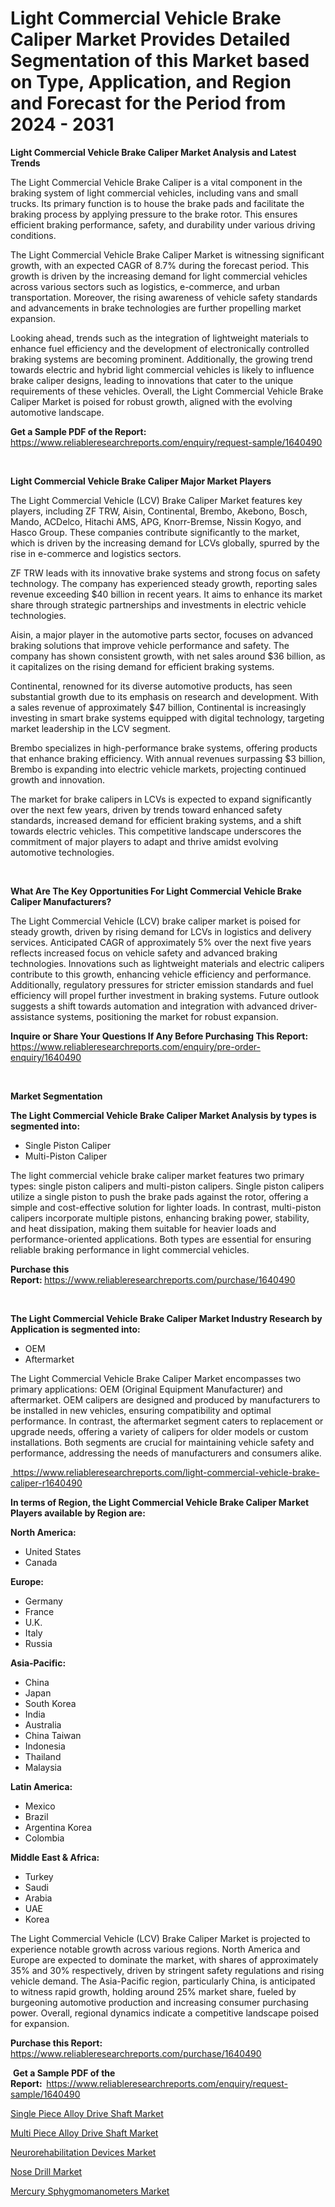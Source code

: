 <p><h1>Light Commercial Vehicle Brake Caliper Market Provides Detailed Segmentation of this Market based on Type, Application, and Region and Forecast for the Period from 2024 - 2031</h1></p><p><strong>Light Commercial Vehicle Brake Caliper Market Analysis and Latest Trends</strong></p>
<p><p>The Light Commercial Vehicle Brake Caliper is a vital component in the braking system of light commercial vehicles, including vans and small trucks. Its primary function is to house the brake pads and facilitate the braking process by applying pressure to the brake rotor. This ensures efficient braking performance, safety, and durability under various driving conditions.</p><p>The Light Commercial Vehicle Brake Caliper Market is witnessing significant growth, with an expected CAGR of 8.7% during the forecast period. This growth is driven by the increasing demand for light commercial vehicles across various sectors such as logistics, e-commerce, and urban transportation. Moreover, the rising awareness of vehicle safety standards and advancements in brake technologies are further propelling market expansion.</p><p>Looking ahead, trends such as the integration of lightweight materials to enhance fuel efficiency and the development of electronically controlled braking systems are becoming prominent. Additionally, the growing trend towards electric and hybrid light commercial vehicles is likely to influence brake caliper designs, leading to innovations that cater to the unique requirements of these vehicles. Overall, the Light Commercial Vehicle Brake Caliper Market is poised for robust growth, aligned with the evolving automotive landscape.</p></p>
<p><strong>Get a Sample PDF of the Report:&nbsp;</strong> <a href="https://www.reliableresearchreports.com/enquiry/request-sample/1640490?utm_campaign=32&utm_medium=2&utm_source=Github&utm_content=ia&utm_term=03112024&utm_id=light-commercial-vehicle-brake-caliper">https://www.reliableresearchreports.com/enquiry/request-sample/1640490</a></p>
<p>&nbsp;</p>
<p><strong>Light Commercial Vehicle Brake Caliper Major Market Players</strong></p>
<p><p>The Light Commercial Vehicle (LCV) Brake Caliper Market features key players, including ZF TRW, Aisin, Continental, Brembo, Akebono, Bosch, Mando, ACDelco, Hitachi AMS, APG, Knorr-Bremse, Nissin Kogyo, and Hasco Group. These companies contribute significantly to the market, which is driven by the increasing demand for LCVs globally, spurred by the rise in e-commerce and logistics sectors.</p><p>ZF TRW leads with its innovative brake systems and strong focus on safety technology. The company has experienced steady growth, reporting sales revenue exceeding $40 billion in recent years. It aims to enhance its market share through strategic partnerships and investments in electric vehicle technologies.</p><p>Aisin, a major player in the automotive parts sector, focuses on advanced braking solutions that improve vehicle performance and safety. The company has shown consistent growth, with net sales around $36 billion, as it capitalizes on the rising demand for efficient braking systems.</p><p>Continental, renowned for its diverse automotive products, has seen substantial growth due to its emphasis on research and development. With a sales revenue of approximately $47 billion, Continental is increasingly investing in smart brake systems equipped with digital technology, targeting market leadership in the LCV segment.</p><p>Brembo specializes in high-performance brake systems, offering products that enhance braking efficiency. With annual revenues surpassing $3 billion, Brembo is expanding into electric vehicle markets, projecting continued growth and innovation.</p><p>The market for brake calipers in LCVs is expected to expand significantly over the next few years, driven by trends toward enhanced safety standards, increased demand for efficient braking systems, and a shift towards electric vehicles. This competitive landscape underscores the commitment of major players to adapt and thrive amidst evolving automotive technologies.</p></p>
<p>&nbsp;</p>
<p><strong>What Are The Key Opportunities For Light Commercial Vehicle Brake Caliper Manufacturers?</strong></p>
<p><p>The Light Commercial Vehicle (LCV) brake caliper market is poised for steady growth, driven by rising demand for LCVs in logistics and delivery services. Anticipated CAGR of approximately 5% over the next five years reflects increased focus on vehicle safety and advanced braking technologies. Innovations such as lightweight materials and electric calipers contribute to this growth, enhancing vehicle efficiency and performance. Additionally, regulatory pressures for stricter emission standards and fuel efficiency will propel further investment in braking systems. Future outlook suggests a shift towards automation and integration with advanced driver-assistance systems, positioning the market for robust expansion.</p></p>
<p><strong>Inquire or Share Your Questions If Any Before Purchasing This Report:</strong> <a href="https://www.reliableresearchreports.com/enquiry/pre-order-enquiry/1640490?utm_campaign=32&utm_medium=2&utm_source=Github&utm_content=ia&utm_term=03112024&utm_id=light-commercial-vehicle-brake-caliper">https://www.reliableresearchreports.com/enquiry/pre-order-enquiry/1640490</a></p>
<p>&nbsp;</p>
<p><strong>Market Segmentation</strong></p>
<p><strong>The Light Commercial Vehicle Brake Caliper Market Analysis by types is segmented into:</strong></p>
<p><ul><li>Single Piston Caliper</li><li>Multi-Piston Caliper</li></ul></p>
<p><p>The light commercial vehicle brake caliper market features two primary types: single piston calipers and multi-piston calipers. Single piston calipers utilize a single piston to push the brake pads against the rotor, offering a simple and cost-effective solution for lighter loads. In contrast, multi-piston calipers incorporate multiple pistons, enhancing braking power, stability, and heat dissipation, making them suitable for heavier loads and performance-oriented applications. Both types are essential for ensuring reliable braking performance in light commercial vehicles.</p></p>
<p><strong>Purchase this Report:&nbsp;</strong><a href="https://www.reliableresearchreports.com/purchase/1640490?utm_campaign=32&utm_medium=2&utm_source=Github&utm_content=ia&utm_term=03112024&utm_id=light-commercial-vehicle-brake-caliper">https://www.reliableresearchreports.com/purchase/1640490</a></p>
<p>&nbsp;</p>
<p><strong>The Light Commercial Vehicle Brake Caliper Market Industry Research by Application is segmented into:</strong></p>
<p><ul><li>OEM</li><li>Aftermarket</li></ul></p>
<p><p>The Light Commercial Vehicle Brake Caliper Market encompasses two primary applications: OEM (Original Equipment Manufacturer) and aftermarket. OEM calipers are designed and produced by manufacturers to be installed in new vehicles, ensuring compatibility and optimal performance. In contrast, the aftermarket segment caters to replacement or upgrade needs, offering a variety of calipers for older models or custom installations. Both segments are crucial for maintaining vehicle safety and performance, addressing the needs of manufacturers and consumers alike.</p></p>
<p><a href="https://www.reliableresearchreports.com/light-commercial-vehicle-brake-caliper-r1640490?utm_campaign=32&utm_medium=2&utm_source=Github&utm_content=ia&utm_term=03112024&utm_id=light-commercial-vehicle-brake-caliper">&nbsp;https://www.reliableresearchreports.com/light-commercial-vehicle-brake-caliper-r1640490</a></p>
<p><strong>In terms of Region, the Light Commercial Vehicle Brake Caliper Market Players available by Region are:</strong></p>
<p>
    <p> <strong> North America: </strong>
        <ul>
            <li>United States</li>
            <li>Canada</li>
        </ul>
        </p> 
    <p> <strong> Europe: </strong>
        <ul>
            <li>Germany</li>
            <li>France</li>
            <li>U.K.</li>
            <li>Italy</li>
            <li>Russia</li>
        </ul>
        </p> 
    <p> <strong> Asia-Pacific: </strong>
        <ul>
            <li>China</li>
            <li>Japan</li>
            <li>South Korea</li>
            <li>India</li>
            <li>Australia</li>
            <li>China Taiwan</li>
            <li>Indonesia</li>
            <li>Thailand</li>
            <li>Malaysia</li>
        </ul>
        </p> 
    <p> <strong> Latin America: </strong>
        <ul>
            <li>Mexico</li>
            <li>Brazil</li>
            <li>Argentina Korea</li>
            <li>Colombia</li>
        </ul>
        </p> 
    <p> <strong> Middle East & Africa: </strong>
        <ul>
            <li>Turkey</li>
            <li>Saudi</li>
            <li>Arabia</li>
            <li>UAE</li>
            <li>Korea</li>
        </ul>
    </p>
    </p>
<p><p>The Light Commercial Vehicle (LCV) Brake Caliper Market is projected to experience notable growth across various regions. North America and Europe are expected to dominate the market, with shares of approximately 35% and 30% respectively, driven by stringent safety regulations and rising vehicle demand. The Asia-Pacific region, particularly China, is anticipated to witness rapid growth, holding around 25% market share, fueled by burgeoning automotive production and increasing consumer purchasing power. Overall, regional dynamics indicate a competitive landscape poised for expansion.</p></p>
<p><strong>Purchase this Report: </strong><a href="https://www.reliableresearchreports.com/purchase/1640490?utm_campaign=32&utm_medium=2&utm_source=Github&utm_content=ia&utm_term=03112024&utm_id=light-commercial-vehicle-brake-caliper">https://www.reliableresearchreports.com/purchase/1640490</a></p>
<p>&nbsp;<strong>Get a Sample PDF of the Report:&nbsp;&nbsp;</strong><a href="https://www.reliableresearchreports.com/enquiry/request-sample/1640490?utm_campaign=32&utm_medium=2&utm_source=Github&utm_content=ia&utm_term=03112024&utm_id=light-commercial-vehicle-brake-caliper">https://www.reliableresearchreports.com/enquiry/request-sample/1640490</a></p>
<p><strong></strong></p>
<p><p><a href="https://github.com/catusaesianou/Market-Research-Report-List-1/blob/main/single-piece-alloy-drive-shaft-market.md?utm_campaign=32&utm_medium=2&utm_source=Github&utm_content=ia&utm_term=03112024&utm_id=light-commercial-vehicle-brake-caliper">Single Piece Alloy Drive Shaft Market</a></p><p><a href="https://github.com/fendtankandh/Market-Research-Report-List-1/blob/main/multi-piece-alloy-drive-shaft-market.md?utm_campaign=32&utm_medium=2&utm_source=Github&utm_content=ia&utm_term=03112024&utm_id=light-commercial-vehicle-brake-caliper">Multi Piece Alloy Drive Shaft Market</a></p><p><a href="https://issuu.com/reportprime-2/docs/neurorehabilitation-devices-market-_bd3e96bc448e55?utm_campaign=32&utm_medium=2&utm_source=Github&utm_content=ia&utm_term=03112024&utm_id=light-commercial-vehicle-brake-caliper">Neurorehabilitation Devices Market</a></p><p><a href="https://issuu.com/reportprime-2/docs/nose-drill-market-size-2030.pptx_55c3b03e1a52a4?utm_campaign=32&utm_medium=2&utm_source=Github&utm_content=ia&utm_term=03112024&utm_id=light-commercial-vehicle-brake-caliper">Nose Drill Market</a></p><p><a href="https://issuu.com/reportprime-2/docs/mercury-sphygmomanometers-market-si_c3a39de8065d4b?utm_campaign=32&utm_medium=2&utm_source=Github&utm_content=ia&utm_term=03112024&utm_id=light-commercial-vehicle-brake-caliper">Mercury Sphygmomanometers Market</a></p></p>